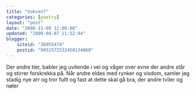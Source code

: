 ```yaml
---
title: "Voksen?"
categories: [poetry]
layout: "post"
date: "2008-11-09 12:00:00"
updated: "2009-04-07 11:52:44"
blogger:
    siteid: "36955474"
    postid: "9051572532450134860"
---
```


Der andre tier, babler jeg uvitende i vei
og våger over evne der andre står og stirrer forskrekka på.
Når andre eldes med rynker og visdom, samler jeg stadig nye arr
og tror fullt og fast at dette skal gå bra, der andre tviler og nøler
